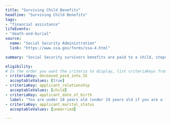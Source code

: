 ```yaml
---
title: "Surviving Child Benefits"
headline: "Surviving Child Benefits"
tags: 
- "financial assistance"
lifeEvents: 
- "death-and-burial"
source:
  name: "Social Security Administration"
  link: "https://www.ssa.gov/forms/ssa-4.html"

summary: "Social Security survivors benefits are paid to a child, stepchild, grandchild, or adopted child of eligible workers."

eligibility:
# In the order you want the criteria to display, list criteriaKeys from the csv here, each followed by a comma-separated list of which values indicate eligibility for that criteria. Wrap individual values in quotes if they have inner commas.
- criteriaKey: deceased_paid_into_SS
  acceptableValues: [true]
- criteriaKey: applicant_relationship
  acceptableValues: [child]
- criteriaKey: applicant_date_of_birth
  label: "You are under 18 years old (under 19 years old if you are a full-time student in an elementary or secondary school)."
- criteriaKey: applicant_marital_status
  acceptableValues: [unmarried]

---
```

